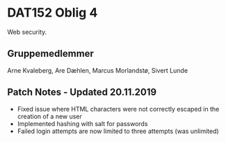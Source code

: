 # DAT152 Oblig 4

Web security.



## Gruppemedlemmer

Arne Kvaleberg, Are Dæhlen, Marcus Morlandstø, Sivert Lunde

## Patch Notes - Updated 20.11.2019

* Fixed issue where HTML characters were not correctly escaped in the creation of a new user
* Implemented hashing with salt for passwords
* Failed login attempts are now limited to three attempts (was unlimited)

